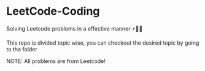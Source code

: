# LeetCode-Coding
Solving Leetcode problems in a effective manner ⚡️💚🥑

This repo is divided topic wise, you can checkout the desired topic by going to the folder

NOTE: All problems are from Leetcode!
